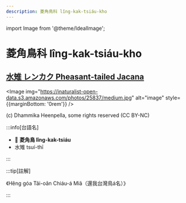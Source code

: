 ```yaml
---
description: 菱角鳥科 lîng-kak-tsiáu-kho
---
```


import Image from '@theme/IdealImage';

# 菱角鳥科 lîng-kak-tsiáu-kho

## [水雉 レンカク Pheasant-tailed Jacana](https://ebird.org/species/phtjac1)

<Image img="https://inaturalist-open-data.s3.amazonaws.com/photos/25837/medium.jpg" alt="image" style={{marginBottom: '0rem'}} />

<p className="image-caption">
(c) Dhammika Heenpella, some rights reserved (CC BY-NC)
</p>

:::info[台語名]

- 🎯 **菱角鳥 lîng-kak-tsiáu**
- 水雉 tsuí-thī

:::

:::tip[註解]

《Hêng góa Tâi-oân Chiáu-á Miâ（還我台灣鳥á名）》

:::
